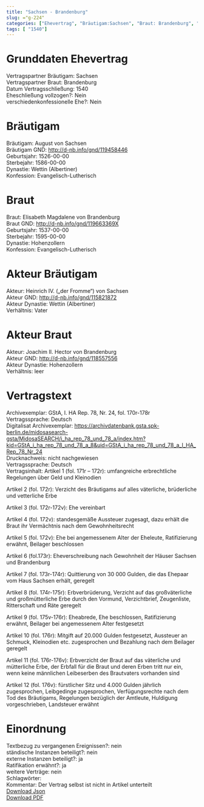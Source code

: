 ```yaml
---
title: "Sachsen - Brandenburg"
slug: ="g-224"
categories: ["Ehevertrag", "Bräutigam:Sachsen", "Braut: Brandenburg", "Eheschließung vollzogen?:Nein", "verschiedenkonfessionelle Ehe?:Nein", "Dynastie Bräutigam:Wettin (Albertiner)", "Akteur Bräutigam:Heinrich IV. („der Fromme“) von Sachsen", "Akteur Braut:Joachim II. Hector von Brandenburg", "Textbezug?:nein", "Ständisch?:nein", "Ratifikation?:ja", "Sonstiges?:nein", "Bräutigam:Sachsen", "Braut: Brandenburg"]
tags: [ "1540"]
---
```

<!--more-->

# Grunddaten Ehevertrag

Vertragspartner Bräutigam: Sachsen<br>
Vertragspartner Braut: Brandenburg<br>
Datum Vertragsschließung: 1540<br>
Eheschließung vollzogen?: Nein<br>
verschiedenkonfessionelle Ehe?: Nein<br>
# Bräutigam

Bräutigam: August von Sachsen<br>
Bräutigam GND: http://d-nb.info/gnd/119458446<br>
Geburtsjahr: 1526-00-00<br>
Sterbejahr: 1586-00-00<br>
Dynastie: Wettin (Albertiner)<br>
Konfession: Evangelisch-Lutherisch<br>
# Braut

Braut: Elisabeth Magdalene von Brandenburg<br>
Braut GND: http://d-nb.info/gnd/119663369X<br>
Geburtsjahr: 1537-00-00<br>
Sterbejahr: 1595-00-00<br>
Dynastie: Hohenzollern<br>
Konfession: Evangelisch-Lutherisch<br>
# Akteur Bräutigam

Akteur: Heinrich IV. („der Fromme“) von Sachsen<br>
Akteur GND: http://d-nb.info/gnd/115821872<br>
Akteur Dynastie: Wettin (Albertiner)<br>
Verhältnis: Vater<br>
# Akteur Braut

Akteur: Joachim II. Hector von Brandenburg<br>
Akteur GND: http://d-nb.info/gnd/118557556<br>
Akteur Dynastie: Hohenzollern<br>
Verhältnis: leer<br>
# Vertragstext

Archivexemplar: GStA, I. HA Rep. 78, Nr. 24, fol. 170r-178r<br>
Vertragssprache: Deutsch<br>
Digitalisat Archivexemplar: https://archivdatenbank.gsta.spk-berlin.de/midosasearch-gsta/MidosaSEARCH/i_ha_rep_78_und_78_a/index.htm?kid=GStA_i_ha_rep_78_und_78_a_8&uid=GStA_i_ha_rep_78_und_78_a_I_HA_Rep_78_Nr_24<br>
Drucknachweis: nicht nachgewiesen<br>
Vertragssprache: Deutsch<br>
Vertragsinhalt: Artikel 1 (fol. 171r – 172r): umfangreiche erbrechtliche Regelungen über Geld und Kleinodien

Artikel 2 (fol. 172r): Verzicht des Bräutigams auf alles väterliche, brüderliche und vetterliche Erbe

Artikel 3 (fol. 172r-172v): Ehe vereinbart 

Artikel 4 (fol. 172v): standesgemäße Aussteuer zugesagt, dazu erhält die Braut ihr Vermächtnis nach dem Gewohnheitsrecht

Artikel 5 (fol. 172v): Ehe bei angemessenem Alter der Eheleute, Ratifizierung erwähnt, Beilager beschlossen

Artikel 6 (fol.173r): Eheverschreibung nach Gewohnheit der Häuser Sachsen und Brandenburg

Artikel 7 (fol. 173r-174r): Quittierung von 30 000 Gulden, die das Ehepaar vom Haus Sachsen erhält, geregelt

Artikel 8 (fol. 174r-175r): Erbverbrüderung, Verzicht auf das großväterliche und großmütterliche Erbe durch den Vormund, Verzichtbrief, Zeugenliste, Ritterschaft und Räte geregelt

Artikel 9 (fol. 175v-176r): Eheabrede, Ehe beschlossen, Ratifizierung erwähnt, Beilager bei angemessenem Alter festgesetzt

Artikel 10 (fol. 176r): Mitgift auf 20.000 Gulden festgesetzt, Aussteuer an Schmuck, Kleinodien etc. zugesprochen und Bezahlung nach dem Beilager geregelt

Artikel 11 (fol. 176r-176v): Erbverzicht der Braut auf das väterliche und mütterliche Erbe, der Erbfall für die Braut und deren Erben tritt nur ein, wenn keine männlichen Leibeserben des Brautvaters vorhanden sind

Artikel 12 (fol. 176v): fürstlicher Sitz und 4.000 Gulden jährlich zugesprochen, Leibgedinge zugesprochen, Verfügungsrechte nach dem Tod des Bräutigams, Regelungen bezüglich der Amtleute, Huldigung vorgeschrieben, Landsteuer erwähnt<br>
# Einordnung

Textbezug zu vergangenen Ereignissen?: nein<br>
ständische Instanzen beteiligt?: nein<br>
externe Instanzen beteiligt?: ja<br>
Ratifikation erwähnt?: ja<br>
weitere Verträge: nein<br>
Schlagwörter: <br>
Kommentar: Der Vertrag selbst ist nicht in Artikel unterteilt<br>
[Download Json](/vertraege/vertrag-224.json)<br>
[Download PDF](/vertraege/v183.pdf)